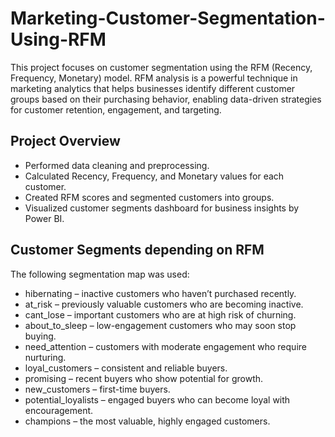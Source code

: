 # Marketing-Customer-Segmentation-Using-RFM
This project focuses on customer segmentation using the RFM (Recency, Frequency, Monetary) model. RFM analysis is a powerful technique in marketing analytics that helps businesses identify different customer groups based on their purchasing behavior, enabling data-driven strategies for customer retention, engagement, and targeting.
## Project Overview
- Performed data cleaning and preprocessing.
- Calculated Recency, Frequency, and Monetary values for each customer.
- Created RFM scores and segmented customers into groups.
- Visualized customer segments dashboard for business insights by Power BI.
## Customer Segments depending on RFM
The following segmentation map was used:
- hibernating – inactive customers who haven’t purchased recently.
- at_risk – previously valuable customers who are becoming inactive.
- cant_lose – important customers who are at high risk of churning.
- about_to_sleep – low-engagement customers who may soon stop buying.
- need_attention – customers with moderate engagement who require nurturing.
- loyal_customers – consistent and reliable buyers.
- promising – recent buyers who show potential for growth.
- new_customers – first-time buyers.
- potential_loyalists – engaged buyers who can become loyal with encouragement.
- champions – the most valuable, highly engaged customers.
